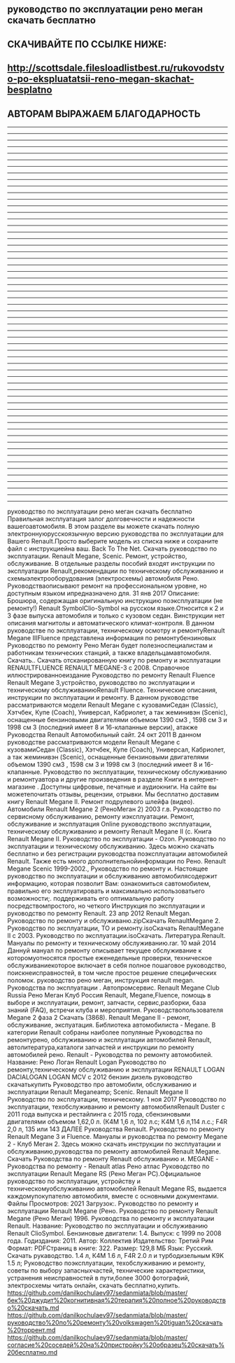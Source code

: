 руководство по эксплуатации рено меган скачать бесплатно
--------------------------------------------------
СКАЧИВАЙТЕ ПО ССЫЛКЕ НИЖЕ:
--------------------------------------------------
http://scottsdale.filesloadlistbest.ru/rukovodstvo-po-ekspluatatsii-reno-megan-skachat-besplatno
--------------------------------------------------
АВТОРАМ ВЫРАЖАЕМ БЛАГОДАРНОСТЬ
--------------------------------------------------
--------------------------------------------------
--------------------------------------------------
--------------------------------------------------
--------------------------------------------------
--------------------------------------------------
--------------------------------------------------
--------------------------------------------------
--------------------------------------------------
--------------------------------------------------
--------------------------------------------------
--------------------------------------------------
--------------------------------------------------
--------------------------------------------------
--------------------------------------------------
--------------------------------------------------
--------------------------------------------------
--------------------------------------------------
--------------------------------------------------
--------------------------------------------------
--------------------------------------------------
--------------------------------------------------
--------------------------------------------------
--------------------------------------------------
--------------------------------------------------
--------------------------------------------------
--------------------------------------------------
--------------------------------------------------
--------------------------------------------------
--------------------------------------------------
--------------------------------------------------
--------------------------------------------------
--------------------------------------------------
--------------------------------------------------
--------------------------------------------------
--------------------------------------------------
--------------------------------------------------
--------------------------------------------------
--------------------------------------------------
--------------------------------------------------
--------------------------------------------------
--------------------------------------------------
--------------------------------------------------
--------------------------------------------------
--------------------------------------------------
--------------------------------------------------
--------------------------------------------------
--------------------------------------------------
--------------------------------------------------
--------------------------------------------------
--------------------------------------------------
--------------------------------------------------
--------------------------------------------------
--------------------------------------------------
--------------------------------------------------
--------------------------------------------------
--------------------------------------------------
--------------------------------------------------
--------------------------------------------------
руководство по эксплуатации рено меган скачать бесплатно Правильная эксплуатация  залог долговечности и надежности вашегоавтомобиля. В этом разделе вы можете скачать полную электроннуюрусскоязычную версию руководства по эксплуатации для Вашего Renault.Просто выберите модель из списка ниже и сохраните файл с инструкциейна ваш. Back To The Net. Скачать руководство по эксплуатации. Renault Megane, Scenic. Ремонт, устройство, обслуживание. В отдельные разделы пособий входят инструкции по эксплуатации Renault,рекомендации по техническому обслуживанию и схемыэлектрооборудования (электросхемы) автомобиля Рено. Руководстваописывают ремонт на профессиональном уровне, но доступным языком ипредназначено для. 31 янв 2017  Описание: Брошюра, содержащая оригинальную инструкцию поэксплуатации (не ремонту!) Renault SymbolClio-Symbol на русском языке.Относится к 2 и 3 фазе выпуска автомобиля и только с кузовом седан. Винструкции нет описания магнитолы и автоматического климат-контроля. В данном руководстве по эксплуатации, техническому осмотру и ремонтуRenault Megane IIIFluence представлена информация по ремонтубензиновых  Руководство по ремонту Рено Меган будет полезноспециалистам и работникам технических станций, а также владельцамавтомобиля. Скачать.. Скачать отсканированную книгу по ремонту и эксплуатации RENAULTFLUENCE  RENAULT MEGANE-3 c 2008. Справочное иллюстрированноеиздание Руководство по ремонту Renault Fluence  Renault Megane 3,устройство, руководство по эксплуатации и техническому обслуживаниюRenault Fluence. Технические описания, инструкции по эксплуатации и ремонту. В данном руководстве рассматриваются модели Renault Megane с кузовамиСедан (Classic), Хэтчбек, Купе (Coach), Универсал, Кабриолет, а так жеминивэн (Scenic), оснащенные бензиновыми двигателями объемом 1390 см3 , 1598 см 3 и 1998 см 3 (последний имеет 8  и 16-клапанные версии), атакже
Руководства Renault  Автомобильный сайт. 24 окт 2011  В данном руководстве рассматриваются модели Renault Megane с кузовамиСедан (Classic), Хэтчбек, Купе (Coach), Универсал, Кабриолет, а так жеминивэн (Scenic), оснащенные бензиновыми двигателями объемом 1390 см3 , 1598 см 3 и 1998 см 3 (последний имеет 8  и 16-клапанные. Руководство по эксплуатации, техническому обслуживанию и ремонтуавтора и другие произведения в разделе Книги в интернет-магазине . Доступны цифровые, печатные и аудиокниги. На сайте вы можетепочитать отзывы, рецензии, отрывки. Мы бесплатно доставим книгу Renault Megane II. Ремонт подрулевого шлейфа (видео). Автомобили Renault Megane 2 (РеноМеган 2) 2003 г.в.  Руководство по сервисному обслуживанию, ремонту иэксплуатации. Ремонт, обслуживание и эксплуатация  Online руководствопо эксплуатации, техническому обслуживанию и ремонту Renault Megane II (с. Книга Renault Megane II. Руководство по эксплуатации  - Ozon. Руководство по эксплуатации и техническому обслуживанию. Здесь можно скачать бесплатно и без регистрации руководства поэксплуатации автомобилей Renault. Также есть много дополнительнойинформации по Рено. Renault Megane Scenic 1999-2002., Руководство по ремонту и. Настоящее руководство по эксплуатации и обслуживанию автомобилясодержит информацию, которая позволит Вам:  ознакомиться савтомобилем, правильно его эксплуатировать и максимально использоватьего возможности;.  поддерживать его оптимальную работу посредствомпростого, но четкого
Инструкция по эксплуатации и руководство по ремонту Renault. 23 апр 2012  Renault Megan. Руководство по ремонту и обслуживаню.zipСкачать RenaultMegane 2. Руководство по эксплуатации, ТО и ремонту.isoСкачать RenaultMegane II с 2003. Руководство по эксплуатации.isoСкачать. Литература.Renault. Мануалы по ремонту и техническому обслуживанию.rar. 10 май 2014  Даннуй мануал по ремонту описывает текущее обслуживание к которомуотносятся простые еженедельные проверки, техническое обслуживаниекоторое включает в себя полное пошаговое руководство, поискнеисправностей, в том числе простое решение специфических поломок. руководство рено меган, инструкция renault megan. Руководства по эксплуатации . Автопромсервис. Renault Megane Club Russia  Рено Меган Клуб Россия  Renault, Meganе,Fluence, помощь в выборе и эксплуатации, ремонт, запчасти, сервис,разборки, база знаний (FAQ), встречи клуба и мероприятия.  Руководствопользователя Megane 2 фаза 2  Скачать (3868). Renault Megane II - ремонт, обслуживание, экспуатация. Библиотека автомобилиста - Megane. В категории Renault собраны наиболее популяные Руководства по ремонтурено, обслуживанию и эксплуатации автомобилей Renault, автолитература,каталоги запчастей и инструкции по ремонту автомобилей рено.
Renault - Руководства по ремонту автомобилей. Название: Рено Логан  Renault Logan Руководство по ремонту,техническому обслуживанию и эксплуатации  RENAULT LOGAN  DACIALOGAN  LOGAN MCV с 2012 бензин  дизель руководство скачатькупить Руководство про автомобили, обслуживанию и эксплуатации Renault Meganeamp; Scenic. Renault Megane II Руководство по эксплуатации, техническому. 1 ноя 2017  Руководство по эксплуатации, техобслуживанию и ремонту автомобиляRenault Duster с 2011 года выпуска и рестайлинга с 2015 года, сбензиновыми двигателями объемом 1,62,0 л. (К4М 1,6 л, 102 л.с; К4М 1,6 л,114 л.с.; F4R 2,0 л, 135 или 143 ДАЛЕЕ  Руководства Renault. Руководство по ремонту Renault Megane 3 и Fluence. Мануалы и руководства по ремонту Megane 2 - Клуб Меган 2. Здесь можно скачать инструкции по эксплуатации и обслуживанию,руководства по ремонту автомобилей Renault Megane. Скачать Руководства по ремонту Renault обслуживанию и. MEGANE - Руководства по ремонту - Renault atlas  Рено атлас
Руководство по эксплуатации Renault Megane RS (Рено Меган РС).Официальное руководство по эксплуатации, устройству и техническомуобслуживанию автомобилей Renault Megane RS, выдается каждомупокупателю автомобиля, вместе с основными документами. Файлы Просмотров: 2021  Загрузок:. Руководство по ремонту и эксплуатации Renault Megane (Рено. Руководство по ремонту Renault Megane (Рено Меган) 1996. Руководства по ремонту и эксплуатации Renault. Название: Руководство по эксплуатации и обслуживанию Renault ClioSymbol. Бензиновые двигатели: 1.4. Выпуск: с 1999 по 2008 года. Годиздания: 2011. Автор: Коллектив Издательство: Третий Рим Формат: PDFСтраниц в книге: 322. Размер: 129,8 МБ Язык: Русский. Скачать рукаводство. 1.4 л, К4М 1.6 л, F4R 2.0 л и турбодизельным K9K 1.5 л; Руководство поэксплуатации, техобслуживанию и ремонту, советы по выбору запасныхчастей, технические характеристики, устранения неисправностей в пути,более 3000 фотографий, электросхемы читать онлайн, скачать бесплатно,купить.
https://github.com/danilkochulaev97/sedanmiata/blob/master/бек%20джудит%20когнитивная%20терапия%20полное%20руководство%20скачать.md
https://github.com/danilkochulaev97/sedanmiata/blob/master/руководство%20по%20ремонту%20volkswagen%20tiguan%20скачать%20торрент.md
https://github.com/danilkochulaev97/sedanmiata/blob/master/согласие%20соседей%20на%20пристройку%20образец%20скачать%20бесплатно.md